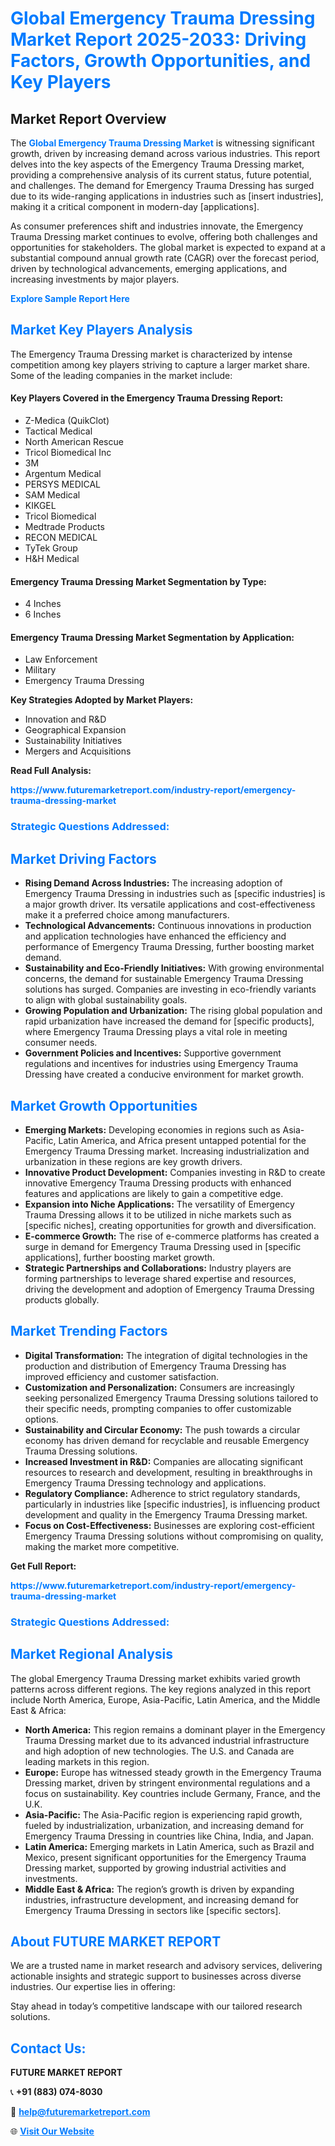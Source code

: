 <h1 style="color: #007BFF;">Global Emergency Trauma Dressing Market Report 2025-2033: Driving Factors, Growth Opportunities, and Key Players</h1>

<section id="overview">
<h2>Market Report Overview</h2>
<p>The <a href="https://www.futuremarketreport.com/industry-report/emergency-trauma-dressing-market" style="color: #007BFF; text-decoration: none;"><strong>Global Emergency Trauma Dressing Market</strong></a> is witnessing significant growth, driven by increasing demand across various industries. This report delves into the key aspects of the Emergency Trauma Dressing market, providing a comprehensive analysis of its current status, future potential, and challenges. The demand for Emergency Trauma Dressing has surged due to its wide-ranging applications in industries such as [insert industries], making it a critical component in modern-day [applications].</p>
<p>As consumer preferences shift and industries innovate, the Emergency Trauma Dressing market continues to evolve, offering both challenges and opportunities for stakeholders. The global market is expected to expand at a substantial compound annual growth rate (CAGR) over the forecast period, driven by technological advancements, emerging applications, and increasing investments by major players.</p>
</section>

<section id="overview">
<p><a href="https://www.futuremarketreport.com/request-sample/reportId=127088" style="color: #007BFF; text-decoration: none;"><strong>Explore Sample Report Here</strong></a></p>
</section>

<section id="key-players">
<h2 style="color: #007BFF;">Market Key Players Analysis</h2>
<p>The Emergency Trauma Dressing market is characterized by intense competition among key players striving to capture a larger market share. Some of the leading companies in the market include:</p>
<h4>Key Players Covered in the Emergency Trauma Dressing Report:</h4>
<ul><li>Z-Medica (QuikClot)</li><li>Tactical Medical</li><li>North American Rescue</li><li>Tricol Biomedical Inc</li><li>3M</li><li>Argentum Medical</li><li>PERSYS MEDICAL</li><li>SAM Medical</li><li>KIKGEL</li><li>Tricol Biomedical</li><li>Medtrade Products</li><li>RECON MEDICAL</li><li>TyTek Group</li><li>H&amp;H Medical</li></ul>
<h4>Emergency Trauma Dressing Market Segmentation by Type:</h4>
<ul><li>4 Inches</li><li>6 Inches</li></ul>

<h4>Emergency Trauma Dressing Market Segmentation by Application:</h4>
<ul><li>Law Enforcement</li><li>Military</li><li>Emergency Trauma Dressing</li></ul>
<p><strong>Key Strategies Adopted by Market Players:</strong></p>
<ul>
<li>Innovation and R&D</li>
<li>Geographical Expansion</li>
<li>Sustainability Initiatives</li>
<li>Mergers and Acquisitions</li>
</ul>
</section>

<section>
<p><strong>Read Full Analysis: </strong></p><a href="https://www.futuremarketreport.com/industry-report/emergency-trauma-dressing-market" style="color: #007BFF; text-decoration: none;"><strong>https://www.futuremarketreport.com/industry-report/emergency-trauma-dressing-market</strong></a>
<h3 style="color: #007BFF;">Strategic Questions Addressed:</h3>
</section>

<section id="driving-factors">
<h2 style="color: #007BFF;">Market Driving Factors</h2>
<ul>
<li><strong>Rising Demand Across Industries:</strong> The increasing adoption of Emergency Trauma Dressing in industries such as [specific industries] is a major growth driver. Its versatile applications and cost-effectiveness make it a preferred choice among manufacturers.</li>
<li><strong>Technological Advancements:</strong> Continuous innovations in production and application technologies have enhanced the efficiency and performance of Emergency Trauma Dressing, further boosting market demand.</li>
<li><strong>Sustainability and Eco-Friendly Initiatives:</strong> With growing environmental concerns, the demand for sustainable Emergency Trauma Dressing solutions has surged. Companies are investing in eco-friendly variants to align with global sustainability goals.</li>
<li><strong>Growing Population and Urbanization:</strong> The rising global population and rapid urbanization have increased the demand for [specific products], where Emergency Trauma Dressing plays a vital role in meeting consumer needs.</li>
<li><strong>Government Policies and Incentives:</strong> Supportive government regulations and incentives for industries using Emergency Trauma Dressing have created a conducive environment for market growth.</li>
</ul>
</section>

<section id="growth-opportunities">
<h2 style="color: #007BFF;">Market Growth Opportunities</h2>
<ul>
<li><strong>Emerging Markets:</strong> Developing economies in regions such as Asia-Pacific, Latin America, and Africa present untapped potential for the Emergency Trauma Dressing market. Increasing industrialization and urbanization in these regions are key growth drivers.</li>
<li><strong>Innovative Product Development:</strong> Companies investing in R&D to create innovative Emergency Trauma Dressing products with enhanced features and applications are likely to gain a competitive edge.</li>
<li><strong>Expansion into Niche Applications:</strong> The versatility of Emergency Trauma Dressing allows it to be utilized in niche markets such as [specific niches], creating opportunities for growth and diversification.</li>
<li><strong>E-commerce Growth:</strong> The rise of e-commerce platforms has created a surge in demand for Emergency Trauma Dressing used in [specific applications], further boosting market growth.</li>
<li><strong>Strategic Partnerships and Collaborations:</strong> Industry players are forming partnerships to leverage shared expertise and resources, driving the development and adoption of Emergency Trauma Dressing products globally.</li>
</ul>
</section>

<section id="trending-factors">
<h2 style="color: #007BFF;">Market Trending Factors</h2>
<ul>
<li><strong>Digital Transformation:</strong> The integration of digital technologies in the production and distribution of Emergency Trauma Dressing has improved efficiency and customer satisfaction.</li>
<li><strong>Customization and Personalization:</strong> Consumers are increasingly seeking personalized Emergency Trauma Dressing solutions tailored to their specific needs, prompting companies to offer customizable options.</li>
<li><strong>Sustainability and Circular Economy:</strong> The push towards a circular economy has driven demand for recyclable and reusable Emergency Trauma Dressing solutions.</li>
<li><strong>Increased Investment in R&D:</strong> Companies are allocating significant resources to research and development, resulting in breakthroughs in Emergency Trauma Dressing technology and applications.</li>
<li><strong>Regulatory Compliance:</strong> Adherence to strict regulatory standards, particularly in industries like [specific industries], is influencing product development and quality in the Emergency Trauma Dressing market.</li>
<li><strong>Focus on Cost-Effectiveness:</strong> Businesses are exploring cost-efficient Emergency Trauma Dressing solutions without compromising on quality, making the market more competitive.</li>
</ul>
</section>

<section>
<p><strong>Get Full Report: </strong></p><a href="https://www.futuremarketreport.com/industry-report/emergency-trauma-dressing-market" style="color: #007BFF; text-decoration: none;"><strong>https://www.futuremarketreport.com/industry-report/emergency-trauma-dressing-market</strong></a>
<h3 style="color: #007BFF;">Strategic Questions Addressed:</h3>
</section>


<section id="regional-analysis">
<h2 style="color: #007BFF;">Market Regional Analysis</h2>
<p>The global Emergency Trauma Dressing market exhibits varied growth patterns across different regions. The key regions analyzed in this report include North America, Europe, Asia-Pacific, Latin America, and the Middle East & Africa:</p>
<ul>
<li><strong>North America:</strong> This region remains a dominant player in the Emergency Trauma Dressing market due to its advanced industrial infrastructure and high adoption of new technologies. The U.S. and Canada are leading markets in this region.</li>
<li><strong>Europe:</strong> Europe has witnessed steady growth in the Emergency Trauma Dressing market, driven by stringent environmental regulations and a focus on sustainability. Key countries include Germany, France, and the U.K.</li>
<li><strong>Asia-Pacific:</strong> The Asia-Pacific region is experiencing rapid growth, fueled by industrialization, urbanization, and increasing demand for Emergency Trauma Dressing in countries like China, India, and Japan.</li>
<li><strong>Latin America:</strong> Emerging markets in Latin America, such as Brazil and Mexico, present significant opportunities for the Emergency Trauma Dressing market, supported by growing industrial activities and investments.</li>
<li><strong>Middle East & Africa:</strong> The region’s growth is driven by expanding industries, infrastructure development, and increasing demand for Emergency Trauma Dressing in sectors like [specific sectors].</li>
</ul>
</section>

<footer>
<h2 style="color: #007BFF;">About FUTURE MARKET REPORT</h2>
<p>We are a trusted name in market research and advisory services, delivering actionable insights and strategic support to businesses across diverse industries. Our expertise lies in offering:</p>

<p>Stay ahead in today’s competitive landscape with our tailored research solutions.</p>

<h2 style="color: #007BFF;">Contact Us:</h2>
<p><strong>FUTURE MARKET REPORT</strong></p>
<p>📞 <strong>+91 (883) 074-8030</strong></p>
<p>📧 <strong><a href="mailto:help@futuremarketreport.com" style="color: #007BFF;">help@futuremarketreport.com</a></strong></p>
<p>🌐 <strong><a href="https://www.futuremarketreport.com/" style="color: #007BFF;">Visit Our Website</a></strong></p>
</footer>